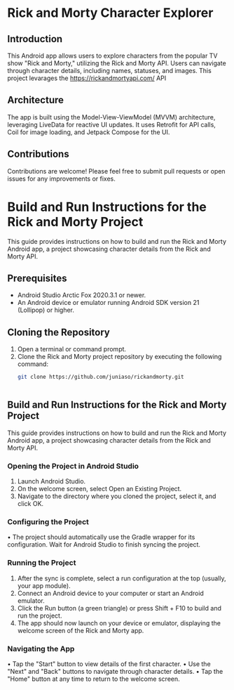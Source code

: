 # Rick and Morty Character Explorer

## Introduction
This Android app allows users to explore characters from the popular TV show "Rick and Morty," utilizing the Rick and Morty API. Users can navigate through character details, including names, statuses, and images. This project levarages the https://rickandmortyapi.com/ API

## Architecture
The app is built using the Model-View-ViewModel (MVVM) architecture, leveraging LiveData for reactive UI updates. It uses Retrofit for API calls, Coil for image loading, and Jetpack Compose for the UI.

## Contributions
Contributions are welcome! Please feel free to submit pull requests or open issues for any improvements or fixes.


# Build and Run Instructions for the Rick and Morty Project

This guide provides instructions on how to build and run the Rick and Morty Android app, a project showcasing character details from the Rick and Morty API.

## Prerequisites

- Android Studio Arctic Fox 2020.3.1 or newer.
- An Android device or emulator running Android SDK version 21 (Lollipop) or higher.

## Cloning the Repository

1. Open a terminal or command prompt.
2. Clone the Rick and Morty project repository by executing the following command:
   ```bash
   git clone https://github.com/juniaso/rickandmorty.git



## Build and Run Instructions for the Rick and Morty Project
This guide provides instructions on how to build and run the Rick and Morty Android app, a project showcasing character details from the Rick and Morty API.

### Opening the Project in Android Studio
1.	Launch Android Studio.
2.	On the welcome screen, select Open an Existing Project.
3.	Navigate to the directory where you cloned the project, select it, and click OK.

### Configuring the Project
•	The project should automatically use the Gradle wrapper for its configuration. Wait for Android Studio to finish syncing the project.

### Running the Project
1.	After the sync is complete, select a run configuration at the top (usually, your app module).
2.	Connect an Android device to your computer or start an Android emulator.
3.	Click the Run button (a green triangle) or press Shift + F10 to build and run the project.
4.	The app should now launch on your device or emulator, displaying the welcome screen of the Rick and Morty app.

### Navigating the App
•	Tap the "Start" button to view details of the first character.
•	Use the "Next" and "Back" buttons to navigate through character details.
•	Tap the "Home" button at any time to return to the welcome screen.

